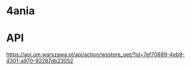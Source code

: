 # 4ania

# API

https://api.um.warszawa.pl/api/action/wsstore_get/?id=7ef70889-4eb9-4301-a970-92287db23052

